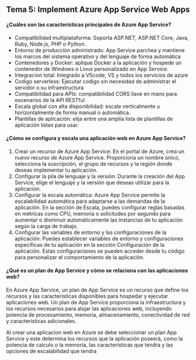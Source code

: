 ## Tema 5: Implement Azure App Service Web Apps

#### ¿Cuáles son las características principales de Azure App Service?

- Compatibilidad multiplataforma: Soporta ASP.NET, ASP.NET Core, Java, Ruby, Node.js, PHP o Python.
- Entorno de producción administrado: App Service parchea y mantiene los marcos del sistema operativo y del lenguaje de forma automática
- Contenedores y Docker: aplique Docker a la aplicación y hospede un contenedor de Windows o Linux personalizado en App Service.
- Integracion total: Integrado a VScode, VS y todos los servicios de azure
- Codigo serverless: Ejecutar codigo sin necesidad de administrar el servidor o su infraestructura
- Compatibilidad para APIs: compatibilidad CORS llave en mano para escenarios de la API RESTful
- Escala global con alta disponibilidad: escale verticalmente u horizontalmente de forma manual o automática.
- Plantillas de aplicación: elija entre una amplia lista de plantillas de aplicación listas para usar.

#### ¿Cómo se configura y escala una aplicación web en Azure App Service?

1. Crear un recurso de Azure App Service: En el portal de Azure, crea un nuevo recurso de Azure App Service. Proporciona un nombre único, selecciona la suscripción, el grupo de recursos y la región donde deseas implementar tu aplicación.
2. Configurar la pila de lenguaje y la versión: Durante la creación del App Service, elige el lenguaje y la versión que deseas utilizar para la aplicacion.
3. Configurar la escala automática: Azure App Service permite la escalabilidad automática para adaptarse a las demandas de la aplicación. En la sección de Escala, puedes configurar reglas basadas en métricas como CPU, memoria o solicitudes por segundo para aumentar o disminuir automáticamente las instancias de tu aplicación según la carga de trabajo.
4. Configurar las variables de entorno y las configuraciones de la aplicación: Puedes establecer variables de entorno y configuraciones específicas de tu aplicación en la sección Configuración de la aplicación. Estas configuraciones se pueden acceder desde tu código para personalizar el comportamiento de la aplicación.

#### ¿Qué es un plan de App Service y cómo se relaciona con las aplicaciones web?

En Azure App Service, un plan de App Service es un recurso que define los recursos y las características disponibles para hospedar y ejecutar aplicaciones web. Un plan de App Service proporciona la infraestructura y los recursos necesarios para alojar las aplicaciones web, incluyendo potencia de procesamiento, memoria, almacenamiento, conectividad de red y características adicionales. 

Al crear una aplicacion web en Azure se debe seleccionar un plan App Service y este determina los recursos que la aplicación poseerá, como la potencia de calculo o la memoria, las características que tendra y las opciones de escalabilidad que tendra 

